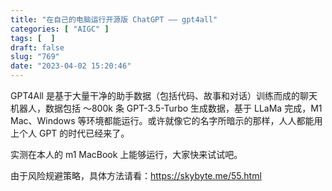 ```yaml
---
title: "在自己的电脑运行开源版 ChatGPT —— gpt4all"
categories: [ "AIGC" ]
tags: [  ]
draft: false
slug: "769"
date: "2023-04-02 15:20:46"
---
```


GPT4All 是基于大量干净的助手数据（包括代码、故事和对话）训练而成的聊天机器人，数据包括 ～800k 条 GPT-3.5-Turbo 生成数据，基于 LLaMa 完成，M1 Mac、Windows 等环境都能运行。或许就像它的名字所暗示的那样，人人都能用上个人 GPT 的时代已经来了。

实测在本人的 m1 MacBook 上能够运行，大家快来试试吧。

由于风险规避策略，具体方法请看：https://skybyte.me/55.html

